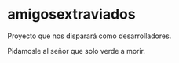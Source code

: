 amigosextraviados
=================

Proyecto que nos disparará como desarrolladores. 

Pidamosle al señor que solo verde a morir. 
